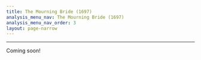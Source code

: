 ```yaml
---
title: The Mourning Bride (1697)
analysis_menu_nav: The Mourning Bride (1697)
analysis_menu_nav_order: 3
layout: page-narrow
---
```


<hr/>
Coming soon!
